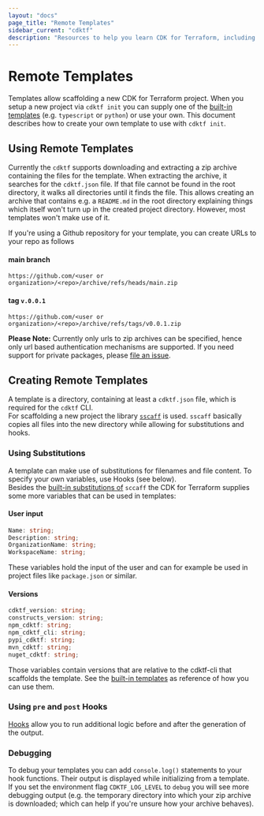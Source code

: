 ```yaml
---
layout: "docs"
page_title: "Remote Templates"
sidebar_current: "cdktf"
description: "Resources to help you learn CDK for Terraform, including example projects in Typescript, Java, Python C Sharp, and Go."
---
```


# Remote Templates

Templates allow scaffolding a new CDK for Terraform project. When you setup a new project via `cdktf init` you can supply one of the [built-in templates](../../packages/cdktf-cli/templates) (e.g. `typescript` or `python`) or use your own. This document describes how to create your own template to use with `cdktf init`.

## Using Remote Templates

Currently the `cdktf` supports downloading and extracting a zip archive containing the files for the template. When extracting the archive, it searches for the `cdktf.json` file. If that file cannot be found in the root directory, it walks all directories until it finds the file. This allows creating an archive that contains e.g. a `README.md` in the root directory explaining things which itself won't turn up in the created project directory. However, most templates won't make use of it.

If you're using a Github repository for your template, you can create URLs to your repo as follows

#### main branch

`https://github.com/<user or organization>/<repo>/archive/refs/heads/main.zip`

#### tag `v.0.0.1`

`https://github.com/<user or organization>/<repo>/archive/refs/tags/v0.0.1.zip`

**Please Note:** Currently only urls to zip archives can be specified, hence only url based authentication mechanisms are supported. If you need support for private packages, please [file an issue](https://github.com/hashicorp/terraform-cdk/issues/new?labels=enhancement%2C+new&template=feature-request.md).

## Creating Remote Templates

A template is a directory, containing at least a `cdktf.json` file, which is required for the `cdktf` CLI.  
For scaffolding a new project the library [`sscaff`](https://github.com/awslabs/node-sscaff) is used. `sscaff` basically copies all files into the new directory while allowing for substitutions and hooks.

### Using Substitutions

A template can make use of substitutions for filenames and file content. To specify your own variables, use Hooks (see below).  
Besides the [built-in substitutions of](https://github.com/awslabs/node-sscaff#built-in-substitutions) `sccaff` the CDK for Terraform supplies some more variables that can be used in templates:

#### User input

```typescript
Name: string;
Description: string;
OrganizationName: string;
WorkspaceName: string;
```

These variables hold the input of the user and can for example be used in project files like `package.json` or similar.

#### Versions

```typescript
cdktf_version: string;
constructs_version: string;
npm_cdktf: string;
npm_cdktf_cli: string;
pypi_cdktf: string;
mvn_cdktf: string;
nuget_cdktf: string;
```

Those variables contain versions that are relative to the cdktf-cli that scaffolds the template. See the [built-in templates](../../packages/cdktf-cli/templates) as reference of how you can use them.

### Using `pre` and `post` Hooks

[Hooks](https://github.com/awslabs/node-sscaff#hooks) allow you to run additional logic before and after the generation of the output.

### Debugging

To debug your templates you can add `console.log()` statements to your hook functions. Their output is displayed while initializing from a template.  
If you set the environment flag `CDKTF_LOG_LEVEL` to `debug` you will see more debugging output (e.g. the temporary directory into which your zip archive is downloaded; which can help if you're unsure how your archive behaves).
